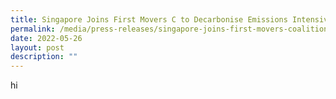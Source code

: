 ```yaml
---
title: Singapore Joins First Movers C to Decarbonise Emissions Intensive Sectors
permalink: /media/press-releases/singapore-joins-first-movers-coalition-to-decarbonise-emission
date: 2022-05-26
layout: post
description: ""
---
```

hi
